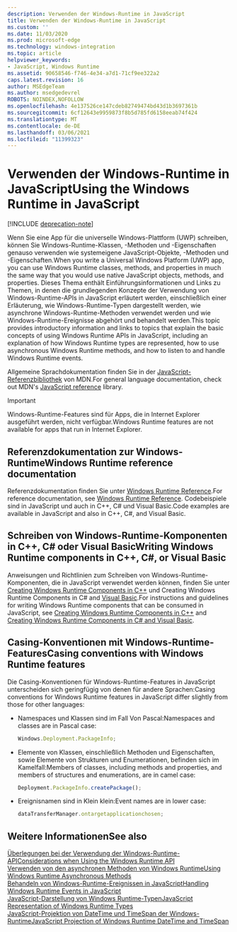 ```yaml
---
description: Verwenden der Windows-Runtime in JavaScript
title: Verwenden der Windows-Runtime in JavaScript
ms.custom: ''
ms.date: 11/03/2020
ms.prod: microsoft-edge
ms.technology: windows-integration
ms.topic: article
helpviewer_keywords:
- JavaScript, Windows Runtime
ms.assetid: 90658546-f746-4e34-a7d1-71cf9ee322a2
caps.latest.revision: 16
author: MSEdgeTeam
ms.author: msedgedevrel
ROBOTS: NOINDEX,NOFOLLOW
ms.openlocfilehash: 4e137526ce147cdeb82749474bd43d1b3697361b
ms.sourcegitcommit: 6cf12643e9959873f8b5d785fd6158eeab74f424
ms.translationtype: MT
ms.contentlocale: de-DE
ms.lasthandoff: 03/06/2021
ms.locfileid: "11399323"
---
```

# <a name="using-the-windows-runtime-in-javascript"></a><span data-ttu-id="55d3a-103">Verwenden der Windows-Runtime in JavaScript</span><span class="sxs-lookup"><span data-stu-id="55d3a-103">Using the Windows Runtime in JavaScript</span></span>  

[!INCLUDE [deprecation-note](../includes/legacy-edge-note.md)]  

<span data-ttu-id="55d3a-104">Wenn Sie eine App für die universelle Windows-Plattform \(UWP\) schreiben, können Sie Windows-Runtime-Klassen, -Methoden und -Eigenschaften genauso verwenden wie systemeigene JavaScript-Objekte, -Methoden und -Eigenschaften.</span><span class="sxs-lookup"><span data-stu-id="55d3a-104">When you write a Universal Windows Platform \(UWP\) app, you can use Windows Runtime classes, methods, and properties in much the same way that you would use native JavaScript objects, methods, and properties.</span></span>  <span data-ttu-id="55d3a-105">Dieses Thema enthält Einführungsinformationen und Links zu Themen, in denen die grundlegenden Konzepte der Verwendung von Windows-Runtime-APIs in JavaScript erläutert werden, einschließlich einer Erläuterung, wie Windows-Runtime-Typen dargestellt werden, wie asynchrone Windows-Runtime-Methoden verwendet werden und wie Windows-Runtime-Ereignisse abgehört und behandelt werden.</span><span class="sxs-lookup"><span data-stu-id="55d3a-105">This topic provides introductory information and links to topics that explain the basic concepts of using Windows Runtime APIs in JavaScript, including an explanation of how Windows Runtime types are represented, how to use asynchronous Windows Runtime methods, and how to listen to and handle Windows Runtime events.</span></span>  

<span data-ttu-id="55d3a-106">Allgemeine Sprachdokumentation finden Sie in der [JavaScript-Referenzbibliothek][MDNJavascriptReference] von MDN.</span><span class="sxs-lookup"><span data-stu-id="55d3a-106">For general language documentation, check out MDN's [JavaScript reference][MDNJavascriptReference] library.</span></span>  

> [!IMPORTANT]
> <span data-ttu-id="55d3a-107">Windows-Runtime-Features sind für Apps, die in Internet Explorer ausgeführt werden, nicht verfügbar.</span><span class="sxs-lookup"><span data-stu-id="55d3a-107">Windows Runtime features are not available for apps that run in Internet Explorer.</span></span>  

## <a name="windows-runtime-reference-documentation"></a><span data-ttu-id="55d3a-108">Referenzdokumentation zur Windows-Runtime</span><span class="sxs-lookup"><span data-stu-id="55d3a-108">Windows Runtime reference documentation</span></span>  

<span data-ttu-id="55d3a-109">Referenzdokumentation finden Sie unter [Windows Runtime Reference][UwpApiIndex].</span><span class="sxs-lookup"><span data-stu-id="55d3a-109">For reference documentation, see [Windows Runtime Reference][UwpApiIndex].</span></span>  <span data-ttu-id="55d3a-110">Codebeispiele sind in JavaScript und auch in C++, C# und Visual Basic.</span><span class="sxs-lookup"><span data-stu-id="55d3a-110">Code examples are available in JavaScript and also in C++, C#, and Visual Basic.</span></span>  

## <a name="writing-windows-runtime-components-in-c-c-or-visual-basic"></a><span data-ttu-id="55d3a-111">Schreiben von Windows-Runtime-Komponenten in C++, C# oder Visual Basic</span><span class="sxs-lookup"><span data-stu-id="55d3a-111">Writing Windows Runtime components in C++, C#, or Visual Basic</span></span>  

<span data-ttu-id="55d3a-112">Anweisungen und Richtlinien zum Schreiben von Windows-Runtime-Komponenten, die in JavaScript verwendet werden können, finden Sie unter [Creating Windows Runtime Components in C++][WindowsUwpWinrtCpp] und Creating Windows Runtime Components in C# and [Visual Basic][WindowsUwpWinrtCsharpVb].</span><span class="sxs-lookup"><span data-stu-id="55d3a-112">For instructions and guidelines for writing Windows Runtime components that can be consumed in JavaScript, see [Creating Windows Runtime Components in C++][WindowsUwpWinrtCpp] and [Creating Windows Runtime Components in C# and Visual Basic][WindowsUwpWinrtCsharpVb].</span></span>  

## <a name="casing-conventions-with-windows-runtime-features"></a><span data-ttu-id="55d3a-113">Casing-Konventionen mit Windows-Runtime-Features</span><span class="sxs-lookup"><span data-stu-id="55d3a-113">Casing conventions with Windows Runtime features</span></span>  

<span data-ttu-id="55d3a-114">Die Casing-Konventionen für Windows-Runtime-Features in JavaScript unterscheiden sich geringfügig von denen für andere Sprachen:</span><span class="sxs-lookup"><span data-stu-id="55d3a-114">Casing conventions for Windows Runtime features in JavaScript differ slightly from those for other languages:</span></span>  

*   <span data-ttu-id="55d3a-115">Namespaces und Klassen sind im Fall Von Pascal:</span><span class="sxs-lookup"><span data-stu-id="55d3a-115">Namespaces and classes are in Pascal case:</span></span>  
    
    ```javascript
    Windows.Deployment.PackageInfo;
    ```  
    
*   <span data-ttu-id="55d3a-116">Elemente von Klassen, einschließlich Methoden und Eigenschaften, sowie Elemente von Strukturen und Enumerationen, befinden sich im Kamelfall:</span><span class="sxs-lookup"><span data-stu-id="55d3a-116">Members of classes, including methods and properties, and members of structures and enumerations, are in camel case:</span></span>  
    
    ```javascript
    Deployment.PackageInfo.createPackage();
    ```  
    
*   <span data-ttu-id="55d3a-117">Ereignisnamen sind in Klein klein:</span><span class="sxs-lookup"><span data-stu-id="55d3a-117">Event names are in lower case:</span></span>  
    
    ```javascript
    dataTransferManager.ontargetapplicationchosen;
    ```  
    
## <a name="see-also"></a><span data-ttu-id="55d3a-118">Weitere Informationen</span><span class="sxs-lookup"><span data-stu-id="55d3a-118">See also</span></span>  

[<span data-ttu-id="55d3a-119">Überlegungen bei der Verwendung der Windows-Runtime-API</span><span class="sxs-lookup"><span data-stu-id="55d3a-119">Considerations when Using the Windows Runtime API</span></span>][WindowsRuntimeConsiderationsApi]  
[<span data-ttu-id="55d3a-120">Verwenden von den asynchronen Methoden von Windows Runtime</span><span class="sxs-lookup"><span data-stu-id="55d3a-120">Using Windows Runtime Asynchronous Methods</span></span>][WindowsRuntimeAsynchronousMethods]   
[<span data-ttu-id="55d3a-121">Behandeln von Windows-Runtime-Ereignissen in JavaScript</span><span class="sxs-lookup"><span data-stu-id="55d3a-121">Handling Windows Runtime Events in JavaScript</span></span>][WindowsRuntimeEventsJavascript]   
[<span data-ttu-id="55d3a-122">JavaScript-Darstellung von Windows Runtime-Typen</span><span class="sxs-lookup"><span data-stu-id="55d3a-122">JavaScript Representation of Windows Runtime Types</span></span>][WindowsRuntimeJavascriptTypes]   
[<span data-ttu-id="55d3a-123">JavaScript-Projektion von DateTime und TimeSpan der Windows-Runtime</span><span class="sxs-lookup"><span data-stu-id="55d3a-123">JavaScript Projection of Windows Runtime DateTime and TimeSpan</span></span>][WindowsRuntimeDatetimeTimespan]  

<!-- links -->  

[WindowsRuntimeConsiderationsApi]: ./considerations-when-using-the-windows-runtime-api.md "Überlegungen bei der Verwendung der Windows-Runtime-API | Microsoft Docs"  
[WindowsRuntimeEventsJavascript]: ./handling-windows-runtime-events-in-javascript.md "Behandeln von Windows-Runtime-Ereignissen in JavaScript-| Microsoft Docs"  
[WindowsRuntimeJavascriptTypes]: ./javascript-representation-of-windows-runtime-types.md "JavaScript-Darstellung von Windows-Laufzeittypen | Microsoft Docs"  
[WindowsRuntimeAsynchronousMethods]: ./using-windows-runtime-asynchronous-methods.md "Verwenden von asynchronen Methoden für die Windows-Runtime | Microsoft Docs"  
[WindowsRuntimeDatetimeTimespan]: ./windows-runtime-datetime-and-timespan-representations.md "Windows-Runtime-DateTime- und TimeSpan-| Microsoft Docs"  

[UwpApiIndex]: /uwp/api/index "Windows UWP-Namespaces | Microsoft Docs"  
[WindowsUwpWinrtCpp]: /windows/uwp/winrt-components/creating-windows-runtime-components-in-cpp "Windows-Runtime-Komponenten mit C++/CX-| Microsoft Docs"  
[WindowsUwpWinrtCsharpVb]: /windows/uwp/winrt-components/creating-windows-runtime-components-in-csharp-and-visual-basic "Windows-Runtime-Komponenten mit C# und Visual Basic | Microsoft Docs"  

[MDNJavascriptReference]: https://developer.mozilla.org/docs/Web/JavaScript/Reference "JavaScript-| MDN"  
